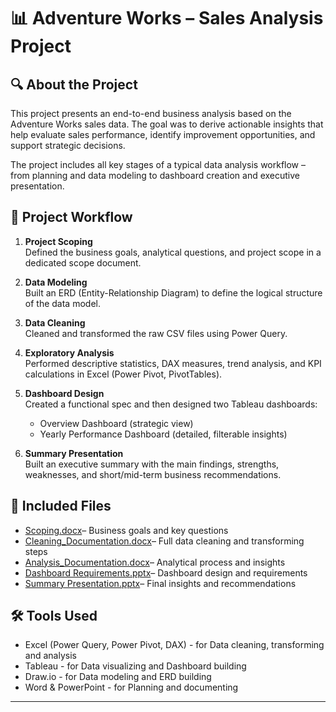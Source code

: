 # 📊 Adventure Works – Sales Analysis Project

## 🔍 About the Project

This project presents an end-to-end business analysis based on the Adventure Works sales data. The goal was to derive actionable insights that help evaluate sales performance, identify improvement opportunities, and support strategic decisions.

The project includes all key stages of a typical data analysis workflow – from planning and data modeling to dashboard creation and executive presentation.

## 🧩 Project Workflow

1. **Project Scoping**  
   Defined the business goals, analytical questions, and project scope in a dedicated scope document.

2. **Data Modeling**  
   Built an ERD (Entity-Relationship Diagram) to define the logical structure of the data model.

3. **Data Cleaning**  
   Cleaned and transformed the raw CSV files using Power Query. 

4. **Exploratory Analysis**  
   Performed descriptive statistics, DAX measures, trend analysis, and KPI calculations in Excel (Power Pivot, PivotTables).

5. **Dashboard Design**  
   Created a functional spec and then designed two Tableau dashboards:  
   - Overview Dashboard (strategic view)  
   - Yearly Performance Dashboard (detailed, filterable insights)

6. **Summary Presentation**  
   Built an executive summary with the main findings, strengths, weaknesses, and short/mid-term business recommendations.

## 📁 Included Files

- [Scoping.docx](https://github.com/user-attachments/files/20961701/Scoping.docx)– Business goals and key questions   
- [Cleaning_Documentation.docx](https://github.com/user-attachments/files/20961682/Cleaning_Documentation.docx)– Full data cleaning and transforming steps  
- [Analysis_Documentation.docx](https://github.com/user-attachments/files/20961679/Analysis_Documentation.docx)– Analytical process and insights  
- [Dashboard Requirements.pptx](https://github.com/user-attachments/files/20961703/Dashboard.Requirements.pptx)– Dashboard design and requirements  
- [Summary Presentation.pptx](https://github.com/user-attachments/files/20961702/Summary.Presentation.pptx)– Final insights and recommendations  

## 🛠 Tools Used

- Excel (Power Query, Power Pivot, DAX)  - for Data cleaning, transforming and analysis
- Tableau  - for Data visualizing and Dashboard building
- Draw.io  - for Data modeling and ERD building
- Word & PowerPoint - for Planning and documenting

---


